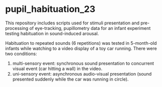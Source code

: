 # pupil_habituation_23
This repository includes scripts used for stimuli presentation and pre-processing of eye-tracking, pupillometry data for an infant experiment testing habituation in sound-induced arousal.

Habituation to repeated sounds (6 repetitions) was tested in 5-month-old infants while watching to a video display of a toy car running. There were two conditions:
1) multi-sensory event: synchronous sound presentation to concurrent visual event (car hitting a wall) in the video.
2) uni-sensory event: asynchronous audio-visual presentation (sound presented suddenly while the car was running in circle).
